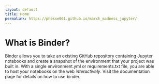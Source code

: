```yaml
---
layout: default
title: Home
permalink: https://phesse001.github.io/march_madness_jupyter/
---
```

# What is Binder?
Binder allows you to take an existing GitHub repository containing Jupyter notebooks and create a snapshot of the environment that your project was built in. With a single environment.yml or requirements.txt file, you are able to host your notebooks on the web *interactively*. Visit the documentation page for details on how to use binder.

